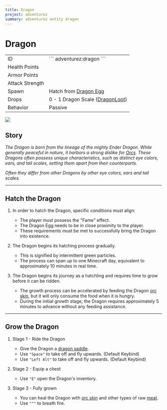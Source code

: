 ```yaml
---
title: Dragon
project: adventurez
summary: adventurez entity dragon
---
```

# Dragon
<div class="main_table">
<div class="left_main_table">
<table class="left_table">
    <tbody>
        <tr>
            <td class="first-column">ID</td>
            <td class="second-column">
            ```
            adventurez:dragon
            ```
            </td>
        </tr>
        <tr id="linear-top">
            <td class="first-column">Health Points</td>
            <td class="second-column icon-element" icon-count="60" icon-id="heart"></td>
        </tr>
        <tr id="linear-top">
            <td class="first-column">Armor Points</td>
            <td class="second-column icon-element" icon-count="6" icon-id="armor"></td>
        </tr>
        <tr id="linear-top">
            <td class="first-column">Attack Strength</td>
            <td class="second-column icon-element" icon-count="9" icon-id="melee" icon-exclusive></td>
        </tr>
        <tr id="linear-top">
            <td class="first-column">Spawn</td>
            <td class="second-column">Hatch from <a href="https://minecraft.wiki/w/Dragon_Egg" target="_blank">Dragon Egg</a></td>
        </tr>
        <tr id="linear-top">
            <td class="first-column">Drops</td>
            <td class="second-column icon-element" icon-count="10" icon-id="experience" icon-exclusive>0 - 1 Dragon Scale (<a href="https://modrinth.com/mod/dragonloot" target="_blank">DragonLoot</a>)</td>
        </tr>
        <tr id="linear-top">
            <td class="first-column">Behavior</td>
            <td class="second-column">Passive</td>
        </tr>
    </tbody>
</table>
</div>
    <img src="/wiki/assets/adventurez/entities/dragon.png" loading="lazy" class="right_img_table"/>
</div>

## Story

*The Dragon is born from the lineage of the mighty Ender Dragon. While generally peaceful in nature, it harbors a strong dislike for [Orcs](/wiki/mods/AdventureZ/Entities/Orc). These Dragons often possess unique characteristics, such as distinct eye colors, ears, and tail scales, setting them apart from their counterparts.*

*Often they differ from other Dragons by other eye colors, ears and tail scales.*

---

## Hatch the Dragon

1. In order to hatch the Dragon, specific conditions must align:

    * The player must possess the "Fame" effect.
    * The Dragon Egg needs to be in close proximity to the player.
    * These requirements must be met to successfully bring the Dragon into existence. 

2. The Dragon begins its hatching process gradually.

    * This is signified by intermittent green particles. 
    * The process can span up to one Minecraft day, equivalent to approximately 10 minutes in real time.

3. The Dragon begins its journey as a hatchling and requires time to grow before it can be ridden.

    * The growth process can be accelerated by feeding the Dragon [orc skin](/wiki/mods/AdventureZ/Items/Orc_Skin), but it will only consume the food when it is hungry.
    * During the initial growth stage, the Dragon requires approximately 5 minutes to advance without any feeding assistance.

---

## Grow the Dragon

1. Stage 1  - Ride the Dragon

    * Give the Dragon a [dragon saddle](/wiki/mods/AdventureZ/Items/Dragon_Saddle).
    * Use `"Space"` to take off and fly upwards. (Default Keybind)
    * Use `"Left Alt"` to take off and fly upwards. (Default Keybind)

2. Stage 2 - Equip a chest

    * Use `"E"` open the Dragon's inventory.

3. Stage 3  - Fully grown

    * You can heal the Dragon with [orc skin](/wiki/mods/AdventureZ/Items/Orc_Skin) and other types of raw [meat](https://minecraft.wiki/w/Meat).
    * Use `"^"` to breath fire.
